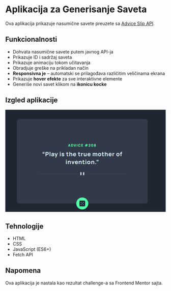 # Aplikacija za Generisanje Saveta

Ova aplikacija prikazuje nasumične savete preuzete sa [Advice Slip API](https://api.adviceslip.com/advice).

## Funkcionalnosti

- Dohvata nasumične savete putem javnog API-ja
- Prikazuje ID i sadržaj saveta
- Prikazuje animaciju tokom učitavanja
- Obradjuje greške na prikladan način
- **Responsivna je** – automatski se prilagođava različitim veličinama ekrana
- Prikazuje **hover efekte** za sve interaktivne elemente
- Generiše novi savet klikom na **ikonicu kocke**

## Izgled aplikacije

![screenshot](./images/advice-generator.png)

## Tehnologije

- HTML
- CSS
- JavaScript (ES6+)
- Fetch API

## Napomena

Ova aplikacija je nastala kao rezultat challenge-a sa Frontend Mentor sajta.
